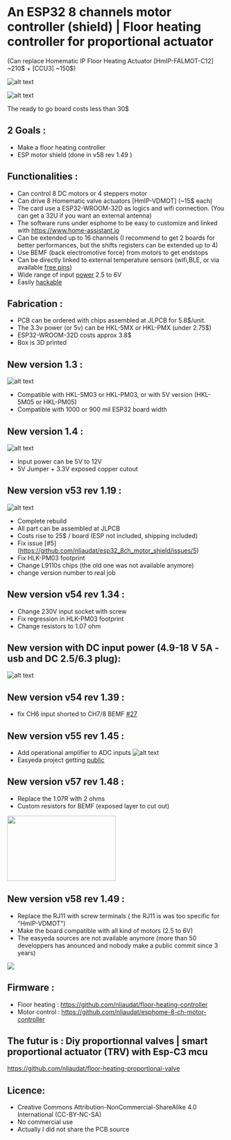 # An ESP32 8 channels motor controller (shield) | Floor heating controller for proportional actuator
(Can replace Homematic IP Floor Heating Actuator [HmIP-FALMOT-C12] ~210$ + [CCU3] ~150$)

![alt text](https://github.com/nliaudat/esp32_8ch_motor_shield/blob/main/imgs/board.jpg "board")

![alt text](https://github.com/nliaudat/esp32_8ch_motor_shield/blob/main/imgs/floor_heating.jpg "floor_heating")

The ready to go board costs less than 30$

## 2 Goals : 

* Make a floor heating controller
* ESP motor shield (done in v58 rev 1.49 )
    
## Functionalities : 
* Can control 8 DC motors or 4 steppers motor
* Can drive 8 Homematic valve actuators [HmIP-VDMOT] (~15$ each)
* The card use a ESP32-WROOM-32D as logics and wifi connection. (You can get a 32U if you want an external antenna)
* The software runs under esphome to be easy to customize and linked with https://www.home-assistant.io 
* Can be extended up to 16 channels (I recommend to get 2 boards for better performances, but the shifts registers can be extended up to 4)
* Use BEMF (back electromotive force) from motors to get endstops
* Can be directly linked to external temperature sensors (wifi,BLE, or via available [free pins](https://github.com/nliaudat/esp32_8ch_motor_shield/blob/main/extension.md))
* Wide range of input [power](https://github.com/nliaudat/esp32_8ch_motor_shield/blob/main/power.md) 2.5 to 6V
* Easily [hackable](https://github.com/nliaudat/esp32_8ch_motor_shield/blob/main/hack.md)


## Fabrication : 

* PCB can be ordered with chips assembled at JLPCB for 5.8$/unit.
* The 3.3v power (or 5v) can be HKL-5MX or HKL-PMX (under 2.75$)
* ESP32-WROOM-32D costs approx 3.8$
* Box is 3D printed

## New version 1.3 : 
![alt text](https://github.com/nliaudat/esp32_8ch_motor_shield/blob/main/imgs/v1-3.png "1.3")
* Compatible with HKL-5M03 or HKL-PM03, or with 5V version (HKL-5M05 or HKL-PM05)
* Compatible with 1000 or 900 mil ESP32 board width

## New version 1.4 : 
![alt text](https://github.com/nliaudat/esp32_8ch_motor_shield/blob/main/imgs/v1-4.png "1.4")
* Input power can be 5V to 12V
* 5V Jumper + 3.3V exposed copper cutout

## New version v53 rev 1.19 : 
![alt text](https://github.com/nliaudat/esp32_8ch_motor_shield/blob/main/imgs/v53.PNG "53")
* Complete rebuild
* All part can be assembled at JLPCB
* Costs rise to 25$ / board (ESP not included, shipping included)
* Fix issue [#5] (https://github.com/nliaudat/esp32_8ch_motor_shield/issues/5)
* Fix HLK-PM03 footprint
* Change L9110s chips (the old one was not available anymore)
* change version number to real job


## New version v54 rev 1.34 : 
* Change 230V input socket with screw
* Fix regression in HLK-PM03 footprint
* Change resistors to 1.07 ohm

## New version with DC input power (4.9-18 V 5A - usb and DC 2.5/6.3 plug): 
![alt text](https://user-images.githubusercontent.com/6782613/189536557-082be6a7-045b-4e5f-b878-b08ebfe7910c.PNG)

## New version v54 rev 1.39 : 
* fix CH6 input shorted to CH7/8 BEMF [#27](https://github.com/nliaudat/esp32_8ch_motor_shield/issues/27)

## New version v55 rev 1.45 : 
* Add operational amplifier to ADC inputs
![alt text](https://user-images.githubusercontent.com/6782613/205343343-52f915ef-324d-4bf6-8092-bd3f71cac2ad.png)
* Easyeda project getting [public](https://easyeda.com/editor#id=240c2bd91cde438f93348d56e1ae4e72|420e6f6085d643fc9c5df7bfbe9595bf|f15c181c211e4aebaf86420464abe718|b3e9b48180db4901b45d0292a792846e|60a1b0936f664eb8b9e5f7402068a21b|7744c3e75c54448eb9fed788f130dd96|78ed6c97623e4c1f929c753245e2f96b)

## New version v57 rev 1.48 : 
* Replace the 1.07R with 2 ohms
* Custom resistors for BEMF (exposed layer to cut out)
<img src="https://github.com/nliaudat/esp32_8ch_motor_shield/blob/main/imgs/bemf_custom_resistor.PNG" width="250" height="150">


## New version v58 rev 1.49 : 
* Replace the RJ11 with screw terminals ( the RJ11 is was too specific for "HmIP-VDMOT")
* Make the board compatible with all kind of motors (2.5 to 6V)
* The easyeda sources are not available anymore (more than 50 developpers has anounced and nobody make a public commit since 3 years)
<img src="https://github.com/nliaudat/esp32_8ch_motor_shield/blob/main/imgs/screw_terminals.PNG">

## Firmware : 
* Floor heating : https://github.com/nliaudat/floor-heating-controller
* Motor control : https://github.com/nliaudat/esphome-8-ch-motor-controller

## The futur is : Diy proportionnal valves | smart proportional actuator (TRV) with Esp-C3 mcu
https://github.com/nliaudat/floor-heating-proportional-valve

## Licence: 
* Creative Commons Attribution-NonCommercial-ShareAlike 4.0 International (CC-BY-NC-SA)
* No commercial use
* Actually I did not share the PCB source 
